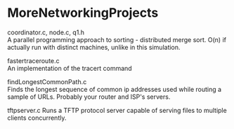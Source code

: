 # MoreNetworkingProjects

coordinator.c, node.c, q1.h  
A parallel programming approach to sorting - distributed merge sort. O(n) if actually run with distinct machines, unlike in this simulation.


fastertraceroute.c  
An implementation of the tracert command


findLongestCommonPath.c  
Finds the longest sequence of common ip addresses used while routing a sample of URLs. Probably your router and ISP's servers.


tftpserver.c
Runs a TFTP protocol server capable of serving files to multiple clients concurrently.
